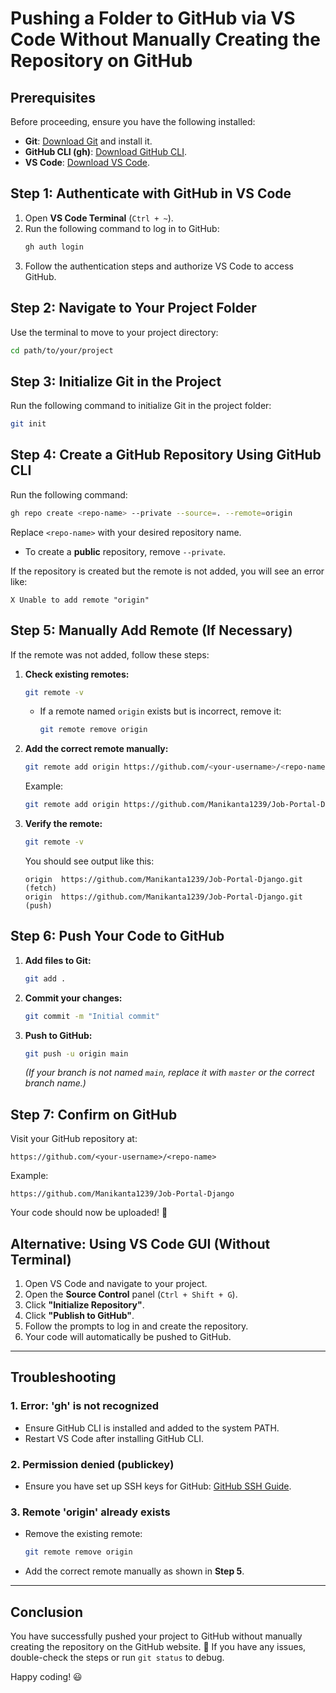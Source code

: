 # Pushing a Folder to GitHub via VS Code Without Manually Creating the Repository on GitHub

## **Prerequisites**
Before proceeding, ensure you have the following installed:
- **Git**: [Download Git](https://git-scm.com/downloads) and install it.
- **GitHub CLI (gh)**: [Download GitHub CLI](https://cli.github.com/).
- **VS Code**: [Download VS Code](https://code.visualstudio.com/).

## **Step 1: Authenticate with GitHub in VS Code**
1. Open **VS Code Terminal** (`Ctrl + ~`).
2. Run the following command to log in to GitHub:
   ```sh
   gh auth login
   ```
3. Follow the authentication steps and authorize VS Code to access GitHub.

## **Step 2: Navigate to Your Project Folder**
Use the terminal to move to your project directory:
```sh
cd path/to/your/project
```

## **Step 3: Initialize Git in the Project**
Run the following command to initialize Git in the project folder:
```sh
git init
```

## **Step 4: Create a GitHub Repository Using GitHub CLI**
Run the following command:
```sh
gh repo create <repo-name> --private --source=. --remote=origin
```
Replace `<repo-name>` with your desired repository name.
- To create a **public** repository, remove `--private`.

If the repository is created but the remote is not added, you will see an error like:
```
X Unable to add remote "origin"
```

## **Step 5: Manually Add Remote (If Necessary)**
If the remote was not added, follow these steps:
1. **Check existing remotes:**
   ```sh
   git remote -v
   ```
   - If a remote named `origin` exists but is incorrect, remove it:
     ```sh
     git remote remove origin
     ```
2. **Add the correct remote manually:**
   ```sh
   git remote add origin https://github.com/<your-username>/<repo-name>.git
   ```
   Example:
   ```sh
   git remote add origin https://github.com/Manikanta1239/Job-Portal-Django.git
   ```
3. **Verify the remote:**
   ```sh
   git remote -v
   ```
   You should see output like this:
   ```
   origin  https://github.com/Manikanta1239/Job-Portal-Django.git (fetch)
   origin  https://github.com/Manikanta1239/Job-Portal-Django.git (push)
   ```

## **Step 6: Push Your Code to GitHub**
1. **Add files to Git:**
   ```sh
   git add .
   ```
2. **Commit your changes:**
   ```sh
   git commit -m "Initial commit"
   ```
3. **Push to GitHub:**
   ```sh
   git push -u origin main
   ```
   *(If your branch is not named `main`, replace it with `master` or the correct branch name.)*

## **Step 7: Confirm on GitHub**
Visit your GitHub repository at:
```
https://github.com/<your-username>/<repo-name>
```
Example:
```
https://github.com/Manikanta1239/Job-Portal-Django
```

Your code should now be uploaded! 🎉

## **Alternative: Using VS Code GUI (Without Terminal)**
1. Open VS Code and navigate to your project.
2. Open the **Source Control** panel (`Ctrl + Shift + G`).
3. Click **"Initialize Repository"**.
4. Click **"Publish to GitHub"**.
5. Follow the prompts to log in and create the repository.
6. Your code will automatically be pushed to GitHub.

---
## **Troubleshooting**
### 1. **Error: 'gh' is not recognized**
- Ensure GitHub CLI is installed and added to the system PATH.
- Restart VS Code after installing GitHub CLI.

### 2. **Permission denied (publickey)**
- Ensure you have set up SSH keys for GitHub: [GitHub SSH Guide](https://docs.github.com/en/authentication/connecting-to-github-with-ssh/checking-for-existing-ssh-keys).

### 3. **Remote 'origin' already exists**
- Remove the existing remote:
  ```sh
  git remote remove origin
  ```
- Add the correct remote manually as shown in **Step 5**.

---
## **Conclusion**
You have successfully pushed your project to GitHub without manually creating the repository on the GitHub website. 🚀 If you have any issues, double-check the steps or run `git status` to debug.

Happy coding! 😃

